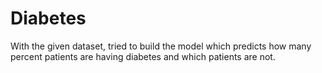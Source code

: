 # Diabetes
With the given dataset, tried to build the model which predicts how many percent patients are having diabetes and which patients are not.
